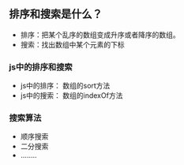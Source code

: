 ## 排序和搜索是什么？
- 排序：把某个乱序的数组变成升序或者降序的数组。
- 搜索：找出数组中某个元素的下标

### js中的排序和搜索
- js中的排序： 数组的sort方法
- js中的搜索： 数组的indexOf方法

### 搜索算法
- 顺序搜索
- 二分搜索
- ........